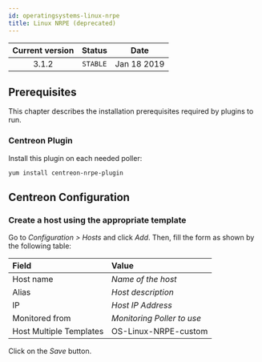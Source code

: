 ```yaml
---
id: operatingsystems-linux-nrpe
title: Linux NRPE (deprecated)
---
```


| Current version | Status | Date |
| :-: | :-: | :-: |
| 3.1.2 | `STABLE` | Jan 18 2019 |

## Prerequisites

This chapter describes the installation prerequisites required by plugins to
run.

### Centreon Plugin

Install this plugin on each needed poller:

``` shell
yum install centreon-nrpe-plugin
```

## Centreon Configuration

### Create a host using the appropriate template

Go to *Configuration \> Hosts* and click *Add*. Then, fill the form as shown by
the following table:

| Field                   | Value                      |
| :---------------------- | :------------------------- |
| Host name               | *Name of the host*         |
| Alias                   | *Host description*         |
| IP                      | *Host IP Address*          |
| Monitored from          | *Monitoring Poller to use* |
| Host Multiple Templates | OS-Linux-NRPE-custom       |

Click on the *Save* button.


